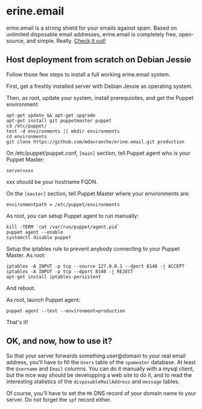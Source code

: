 # erine.email

erine.email is a strong shield for your emails against spam. Based on unlimited disposable email addresses, erine.email is completely free, open-source, and simple. Really. [Check it out!](https://erine.email)

## Host deployment from scratch on Debian Jessie

Follow those few steps to install a full working erine.email system.

First, get a freshly installed server with Debian Jessie as operating system.

Then, as root, update your system, install prerequisites, and get the Puppet environment:

```
apt-get update && apt-get upgrade
apt-get install git puppetmaster puppet
cd /etc/puppet/
test -d environments || mkdir environments
cd environments
git clone https://github.com/mdavranche/erine.email.git production
```

On /etc/puppet/puppet.conf, `[main]` section, tell Puppet agent who is your Puppet Master:

```
server=xxx
```

xxx should be your hostname FQDN.

On the `[master]` section, tell Puppet Master where your environments are:

```
environmentpath = /etc/puppet/environments
```

As root, you can setup Puppet agent to run manually:

```
kill -TERM `cat /var/run/puppet/agent.pid`
puppet agent --enable
systemctl disable puppet
```

Setup the iptables rule to prevent anybody connecting to your Puppet Master. As root:

```
iptables -A INPUT -p tcp --source 127.0.0.1 --dport 8140 -j ACCEPT
iptables -A INPUT -p tcp --dport 8140 -j REJECT
apt-get install iptables-persistent
```

And reboot.

As root, launch Puppet agent:

```
puppet agent --test --environment=production
```

That's it!

## OK, and now, how to use it?

So that your server forwards something.user@domain to your real email address, you'll have to fill the `Users` table of the `spameater` database. At least the `Username` and `Email` columns. You can do it manually with a mysql client, but the nice way should be developping a web site to do it, and to read the interesting statistics of the `disposableMailAddress` and `message` tables.

Of course, you'll have to set the `MX` DNS record of your domain name to your server. Do not forget the `spf` record either.
